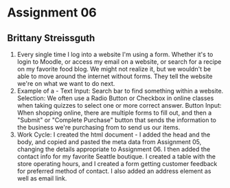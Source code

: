 # Assignment 06
## Brittany Streissguth

1. Every single time I log into a website I'm using a form. Whether it's to login to Moodle, or access my email on a website, or search for a recipe on my favorite food blog. We might not realize it, but we wouldn't be able to move around the internet without forms. They tell the website we're on what we want to do next.
2. Example of a -
Text Input: Search bar to find something within a website.
Selection: We often use a Radio Button or Checkbox in online classes when taking quizzes to select one or more correct answer.
Button Input: When shopping online, there are multiple forms to fill out, and then a "Submit" or "Complete Purchase" button that sends the information to the business we're purchasing from to send us our items.
3. Work Cycle:
I created the html document - I added the head and the body, and copied and pasted the meta data from Assignment 05, changing the details appropriate to Assignment 06. I then added the contact info for my favorite Seattle boutique. I created a table with the store operating hours, and I created a form getting customer feedback for preferred method of contact. I also added an address element as well as email link.
